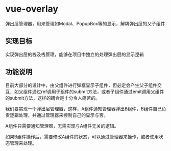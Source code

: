 # vue-overlay
弹出层管理器，用来管理如Modal、PopupBox等的显示，解耦弹出层的父子组件

## 实现目标

实现弹出层的栈及栈管理，能够在项目中独立的处理弹出层的显示逻辑

## 功能说明

目前大部分的设计中，由父组件进行弹框显示子组件，但必定会产生父子组件交互，如父组件通过ref调用子组件的submit方法，或者子组件通过emit调用父组件的submit方法，这样的耦合是十分令人痛苦的。

我们要实现一个弹出层管理器，这样，A组件通知管理器弹出B组件，B组件自己负责逻辑处理，并通过管理器来控制自己的显示与否。

A组件只需要通知管理器，无需实现与A组件无关的逻辑。

如果B组件操作后，需要修改A组件的状态，可以通过管理器来操作，或者使用状态管理来处理。
